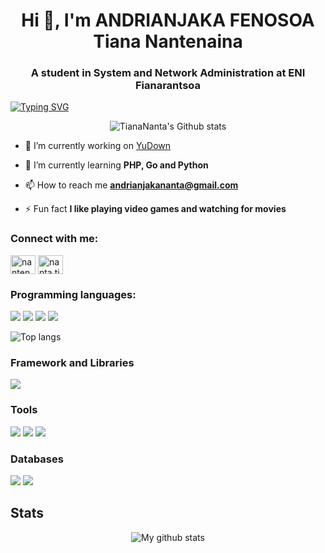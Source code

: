 <h1 align="center">Hi 👋, I'm ANDRIANJAKA FENOSOA Tiana Nantenaina</h1>
<h3 align="center">A student in System and Network Administration at ENI Fianarantsoa</h3>

[![Typing SVG](https://readme-typing-svg.demolab.com?font=Shantell+Sans&size=17&duration=3500&pause=1000&color=6423D2&width=435&lines=Hi%F0%9F%91%8B%2C+I'm+ANDRIANJAKA+FENOSOA+Tiana+Nantenaina+%F0%9F%98%81;A+student+in+System+and+Network+Administration+at+ENI+Fianarantsoa+%F0%9F%98%8E;%F0%9F%98%8C+Learn%2C+Code++and+Share+%F0%9F%98%8C)](https://git.io/typing-svg)

<p align="center"><img src="https://github-readme-stats.vercel.app/api?username=TianaNanta&show_icons=true&theme=dracula&hide_border=true" alt="TianaNanta's Github stats" /></p>

- 🔭 I’m currently working on [YuDown](https://github.com/TianaNanta/yudown.git)

- 🌱 I’m currently learning **PHP, Go and Python**

- 📫 How to reach me **andrianjakananta@gmail.com**

- ⚡ Fun fact **I like playing video games and watching for movies**

<h3 align="left">Connect with me:</h3>
<p align="left">
<a href="https://fb.com/nantenaina.andrianjaka.1" target="blank"><img align="center" src="https://raw.githubusercontent.com/rahuldkjain/github-profile-readme-generator/master/src/images/icons/Social/facebook.svg" alt="nantenaina.andrianjaka.1" height="30" width="40" /></a>
<a href="https://instagram.com/nanta.tiana" target="blank"><img align="center" src="https://raw.githubusercontent.com/rahuldkjain/github-profile-readme-generator/master/src/images/icons/Social/instagram.svg" alt="nanta.tiana" height="30" width="40" /></a>
</p>

<h3 align="left">Programming languages:</h3>
<p>
  <img src="https://img.shields.io/badge/HTML5-E34F26?style=for-the-badge&logo=html5&logoColor=white" />
  <img src="https://img.shields.io/badge/CSS3-1572B6?style=for-the-badge&logo=css3&logoColor=white" />
  <img src="https://img.shields.io/badge/PHP-777BB4?style=for-the-badge&logo=php&logoColor=white" />
  <img src="https://img.shields.io/badge/Python-3776AB?style=for-the-badge&logo=python&logoColor=white" />
</p>

<p><img src="https://github-readme-stats.vercel.app/api/top-langs/?username=TianaNanta&layout=compact&theme=dracula&hide_border=true" alt="Top langs" /></p>

<h3 align="left">Framework and Libraries</h3>
<p>
  <img src="https://img.shields.io/badge/Laravel-FF2D20?style=for-the-badge&logo=laravel&logoColor=white" />
</p>

<h3 align="left">Tools</h3>
<p>
  <img src="https://img.shields.io/badge/Visual_Studio_Code-0078D4?style=for-the-badge&logo=visual%20studio%20code&logoColor=white" />
  <img src="https://img.shields.io/badge/git-%23F05033.svg?style=for-the-badge&logo=git&logoColor=white" />
  <img src="https://img.shields.io/badge/Linux-FCC624?style=for-the-badge&logo=linux&logoColor=black" />
</p>

<h3 align="left">Databases</h3>
<p>
  <img src="https://img.shields.io/badge/MySQL-00000F?style=for-the-badge&logo=mysql&logoColor=white" />
  <img src="https://img.shields.io/badge/SQLite-07405E?style=for-the-badge&logo=sqlite&logoColor=white" />
</p>

## Stats

<p align="center"><img src="https://github-readme-streak-stats.herokuapp.com?user=TianaNanta&theme=dracula&hide_border=true&date_format=M%20j%5B%2C%20Y%5D" alt="My github stats" /></p>
